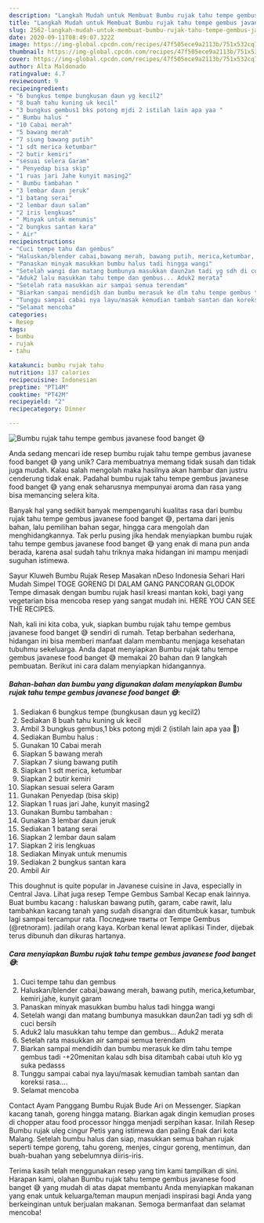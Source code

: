 ```yaml
---
description: "Langkah Mudah untuk Membuat Bumbu rujak tahu tempe gembus javanese food banget 😅 yang Lezat Sekali"
title: "Langkah Mudah untuk Membuat Bumbu rujak tahu tempe gembus javanese food banget 😅 yang Lezat Sekali"
slug: 2562-langkah-mudah-untuk-membuat-bumbu-rujak-tahu-tempe-gembus-javanese-food-banget-yang-lezat-sekali
date: 2020-09-11T08:49:07.322Z
image: https://img-global.cpcdn.com/recipes/47f505ece9a2113b/751x532cq70/bumbu-rujak-tahu-tempe-gembus-javanese-food-banget-😅-foto-resep-utama.jpg
thumbnail: https://img-global.cpcdn.com/recipes/47f505ece9a2113b/751x532cq70/bumbu-rujak-tahu-tempe-gembus-javanese-food-banget-😅-foto-resep-utama.jpg
cover: https://img-global.cpcdn.com/recipes/47f505ece9a2113b/751x532cq70/bumbu-rujak-tahu-tempe-gembus-javanese-food-banget-😅-foto-resep-utama.jpg
author: Alta Maldonado
ratingvalue: 4.7
reviewcount: 9
recipeingredient:
- "6 bungkus tempe bungkusan daun yg kecil2"
- "8 buah tahu kuning uk kecil"
- "3 bungkus gembus1 bks potong mjdi 2 istilah lain apa yaa "
- " Bumbu halus "
- "10 Cabai merah"
- "5 bawang merah"
- "7 siung bawang putih"
- "1 sdt merica ketumbar"
- "2 butir kemiri"
- "sesuai selera Garam"
- " Penyedap bisa skip"
- "1 ruas jari Jahe kunyit masing2"
- " Bumbu tambahan "
- "3 lembar daun jeruk"
- "1 batang serai"
- "2 lembar daun salam"
- "2 iris lengkuas"
- " Minyak untuk menumis"
- "2 bungkus santan kara"
- " Air"
recipeinstructions:
- "Cuci tempe tahu dan gembus"
- "Haluskan/blender cabai,bawang merah, bawang putih, merica,ketumbar, kemiri,jahe, kunyit garam"
- "Panaskan minyak masukkan bumbu halus tadi hingga wangi"
- "Setelah wangi dan matang bumbunya masukkan daun2an tadi yg sdh di cuci bersih"
- "Aduk2 lalu masukkan tahu tempe dan gembus... Aduk2 merata"
- "Setelah rata masukkan air sampai semua terendam"
- "Biarkan sampai mendidih dan bumbu merasuk ke dlm tahu tempe gembus tadi -+20menitan kalau sdh bisa ditambah cabai utuh klo yg suka pedasss"
- "Tunggu sampai cabai nya layu/masak kemudian tambah santan dan koreksi rasa...."
- "Selamat mencoba"
categories:
- Resep
tags:
- bumbu
- rujak
- tahu

katakunci: bumbu rujak tahu 
nutrition: 137 calories
recipecuisine: Indonesian
preptime: "PT14M"
cooktime: "PT42M"
recipeyield: "2"
recipecategory: Dinner

---
```



![Bumbu rujak tahu tempe gembus javanese food banget 😅](https://img-global.cpcdn.com/recipes/47f505ece9a2113b/751x532cq70/bumbu-rujak-tahu-tempe-gembus-javanese-food-banget-😅-foto-resep-utama.jpg)

Anda sedang mencari ide resep bumbu rujak tahu tempe gembus javanese food banget 😅 yang unik? Cara membuatnya memang tidak susah dan tidak juga mudah. Kalau salah mengolah maka hasilnya akan hambar dan justru cenderung tidak enak. Padahal bumbu rujak tahu tempe gembus javanese food banget 😅 yang enak seharusnya mempunyai aroma dan rasa yang bisa memancing selera kita.

Banyak hal yang sedikit banyak mempengaruhi kualitas rasa dari bumbu rujak tahu tempe gembus javanese food banget 😅, pertama dari jenis bahan, lalu pemilihan bahan segar, hingga cara mengolah dan menghidangkannya. Tak perlu pusing jika hendak menyiapkan bumbu rujak tahu tempe gembus javanese food banget 😅 yang enak di mana pun anda berada, karena asal sudah tahu triknya maka hidangan ini mampu menjadi suguhan istimewa.

Sayur Kluweh Bumbu Rujak Resep Masakan nDeso Indonesia Sehari Hari Mudah Simpel TOGE GORENG DI DALAM GANG PANCORAN GLODOK Tempe dimasak dengan bumbu rujak hasil kreasi mantan koki, bagi yang vegetarian bisa mencoba resep yang sangat mudah ini. HERE YOU CAN SEE THE RECIPES.


Nah, kali ini kita coba, yuk, siapkan bumbu rujak tahu tempe gembus javanese food banget 😅 sendiri di rumah. Tetap berbahan sederhana, hidangan ini bisa memberi manfaat dalam membantu menjaga kesehatan tubuhmu sekeluarga. Anda dapat menyiapkan Bumbu rujak tahu tempe gembus javanese food banget 😅 memakai 20 bahan dan 9 langkah pembuatan. Berikut ini cara dalam menyiapkan hidangannya.

<!--inarticleads1-->

##### Bahan-bahan dan bumbu yang digunakan dalam menyiapkan Bumbu rujak tahu tempe gembus javanese food banget 😅:

1. Sediakan 6 bungkus tempe (bungkusan daun yg kecil2)
1. Sediakan 8 buah tahu kuning uk kecil
1. Ambil 3 bungkus gembus,1 bks potong mjdi 2 (istilah lain apa yaa 🤣)
1. Sediakan  Bumbu halus :
1. Gunakan 10 Cabai merah
1. Siapkan 5 bawang merah
1. Siapkan 7 siung bawang putih
1. Siapkan 1 sdt merica, ketumbar
1. Siapkan 2 butir kemiri
1. Siapkan sesuai selera Garam
1. Gunakan  Penyedap (bisa skip)
1. Siapkan 1 ruas jari Jahe, kunyit masing2
1. Gunakan  Bumbu tambahan :
1. Gunakan 3 lembar daun jeruk
1. Sediakan 1 batang serai
1. Siapkan 2 lembar daun salam
1. Siapkan 2 iris lengkuas
1. Sediakan  Minyak untuk menumis
1. Sediakan 2 bungkus santan kara
1. Ambil  Air


This doughnut is quite popular in Javanese cuisine in Java, especially in Central Java. Lihat juga resep Tempe Gembus Sambal Kecap enak lainnya. Buat bumbu kacang : haluskan bawang putih, garam, cabe rawit, lalu tambahkan kacang tanah yang sudah disangrai dan ditumbuk kasar, tumbuk lagi sampai tercampur rata. Последние твиты от Tempe Gembus (@retnoram). jadilah orang kaya. Korban kenal lewat aplikasi Tinder, dijebak terus dibunuh dan dikuras hartanya. 

<!--inarticleads2-->

##### Cara menyiapkan Bumbu rujak tahu tempe gembus javanese food banget 😅:

1. Cuci tempe tahu dan gembus
1. Haluskan/blender cabai,bawang merah, bawang putih, merica,ketumbar, kemiri,jahe, kunyit garam
1. Panaskan minyak masukkan bumbu halus tadi hingga wangi
1. Setelah wangi dan matang bumbunya masukkan daun2an tadi yg sdh di cuci bersih
1. Aduk2 lalu masukkan tahu tempe dan gembus... Aduk2 merata
1. Setelah rata masukkan air sampai semua terendam
1. Biarkan sampai mendidih dan bumbu merasuk ke dlm tahu tempe gembus tadi -+20menitan kalau sdh bisa ditambah cabai utuh klo yg suka pedasss
1. Tunggu sampai cabai nya layu/masak kemudian tambah santan dan koreksi rasa....
1. Selamat mencoba


Contact Ayam Panggang Bumbu Rujak Bude Ari on Messenger. Siapkan kacang tanah, goreng hingga matang. Biarkan agak dingin kemudian proses di chopper atau food processor hingga menjadi serpihan kasar. Inilah Resep Bumbu rujak uleg cingur Petis yang istimewa dan paling Enak dari kota Malang. Setelah bumbu halus dan siap, masukkan semua bahan rujak seperti tempe goreng, tahu goreng, menjes, cingur goreng, mentimun, dan buah-buahan yang sebelumnya diiris-iris. 

Terima kasih telah menggunakan resep yang tim kami tampilkan di sini. Harapan kami, olahan Bumbu rujak tahu tempe gembus javanese food banget 😅 yang mudah di atas dapat membantu Anda menyiapkan makanan yang enak untuk keluarga/teman maupun menjadi inspirasi bagi Anda yang berkeinginan untuk berjualan makanan. Semoga bermanfaat dan selamat mencoba!
